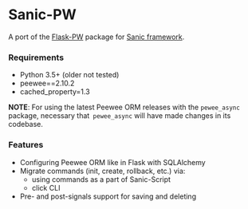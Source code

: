 # Sanic-PW

A port of the [Flask-PW](https://github.com/klen/flask-pw) package for [Sanic framework](https://github.com/channelcat/sanic).

### Requirements
- Python 3.5+ (older not tested)
- peewee==2.10.2
- cached_property=1.3

**NOTE**: For using the latest Peewee ORM releases with the `pewee_async` package, necessary that` pewee_async` will have made changes in its codebase.

### Features
- Configuring Peewee ORM like in Flask with SQLAlchemy
- Migrate commands (init, create, rollback, etc.) via:
    - using commands as a part of Sanic-Script
    - click CLI
- Pre- and post-signals support for saving and deleting
